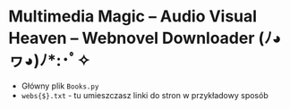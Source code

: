 # Multimedia Magic – Audio Visual Heaven – Webnovel Downloader (ﾉ◕ヮ◕)ﾉ*:･ﾟ✧

- Główny plik `Books.py`
- `webs{$}.txt` - tu umieszczasz linki do stron w przykładowy sposób